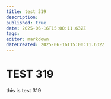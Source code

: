 ```yaml
---
title: test 319
description: 
published: true
date: 2025-06-16T15:00:11.632Z
tags: 
editor: markdown
dateCreated: 2025-06-16T15:00:11.632Z
---
```


# TEST 319
this is test 319
